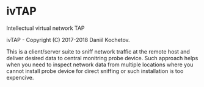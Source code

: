 # ivTAP
Intellectual virtual network TAP

ivTAP - Copyright (C) 2017-2018  Daniil Kochetov.

This is a client/server suite to sniff network traffic at the remote host and deliver desired data to central monitring probe device. Such approach helps when you need to inspect network data from multiple locations where you cannot install probe device for direct sniffing or such installation is too expencive.
